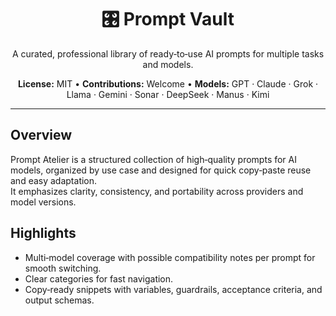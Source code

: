 <div align="center">

  <h1>🎛️ Prompt Vault</h1>
  <p>A curated, professional library of ready‑to‑use AI prompts for multiple tasks and models.</p>
  <p><b>License:</b> MIT • <b>Contributions:</b> Welcome • <b>Models:</b> GPT · Claude · Grok · Llama · Gemini · Sonar · DeepSeek · Manus · Kimi</p>

</div>

---

## Overview
Prompt Atelier is a structured collection of high‑quality prompts for AI models, organized by use case and designed for quick copy‑paste reuse and easy adaptation.  
It emphasizes clarity, consistency, and portability across providers and model versions.

## Highlights
- Multi‑model coverage with possible compatibility notes per prompt for smooth switching.  
- Clear categories for fast navigation.  
- Copy‑ready snippets with variables, guardrails, acceptance criteria, and output schemas.   

